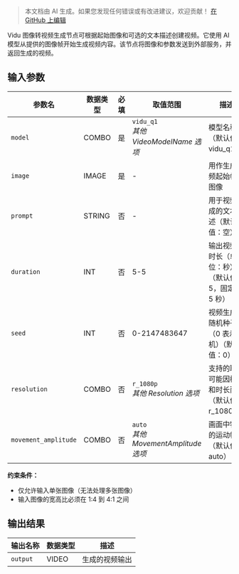 > 本文档由 AI 生成。如果您发现任何错误或有改进建议，欢迎贡献！ [在 GitHub 上编辑](https://github.com/Comfy-Org/embedded-docs/blob/main/comfyui_embedded_docs/docs/ViduImageToVideoNode/zh.md)

Vidu 图像转视频生成节点可根据起始图像和可选的文本描述创建视频。它使用 AI 模型从提供的图像帧开始生成视频内容。该节点将图像和参数发送到外部服务，并返回生成的视频。

## 输入参数

| 参数名 | 数据类型 | 必填 | 取值范围 | 描述 |
|-----------|-----------|----------|-------|-------------|
| `model` | COMBO | 是 | `vidu_q1`<br>*其他 VideoModelName 选项* | 模型名称（默认值：vidu_q1） |
| `image` | IMAGE | 是 | - | 用作生成视频起始帧的图像 |
| `prompt` | STRING | 否 | - | 用于视频生成的文本描述（默认值：空） |
| `duration` | INT | 否 | 5-5 | 输出视频的时长（单位：秒）（默认值：5，固定为 5 秒） |
| `seed` | INT | 否 | 0-2147483647 | 视频生成的随机种子（0 表示随机）（默认值：0） |
| `resolution` | COMBO | 否 | `r_1080p`<br>*其他 Resolution 选项* | 支持的取值可能因模型和时长而异（默认值：r_1080p） |
| `movement_amplitude` | COMBO | 否 | `auto`<br>*其他 MovementAmplitude 选项* | 画面中物体的运动幅度（默认值：auto） |

**约束条件：**

- 仅允许输入单张图像（无法处理多张图像）
- 输入图像的宽高比必须在 1:4 到 4:1 之间

## 输出结果

| 输出名称 | 数据类型 | 描述 |
|-------------|-----------|-------------|
| `output` | VIDEO | 生成的视频输出 |
